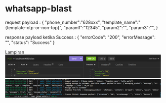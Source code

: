 # whatsapp-blast

request payload :
{
	"phone_number":"628xxx",
	"template_name":"{template-otp-or-non-top}",
	"param1":"12345",
	"param2":"",
	"param3":"",
}



response payload ketika Success :
{
	"errorCode": "200",
	"errorMessage": "",
	"status": "Success"
}


Lampiran
![Local Example](images/req-res.png)
![Local Example](images/log.png)
<!-- ![Local Example](images/received-message.png) -->